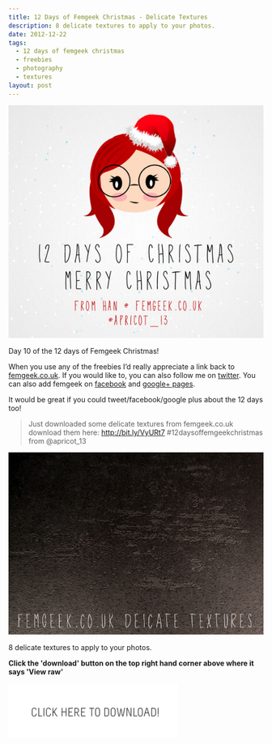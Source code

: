 ```yaml
---
title: 12 Days of Femgeek Christmas - Delicate Textures
description: 8 delicate textures to apply to your photos.
date: 2012-12-22
tags:
  - 12 days of femgeek christmas 
  - freebies 
  - photography 
  - textures
layout: post
---
```


![12 Days of Femgeek Christmas](12daysofchristmas-20201229113413354.jpg)

Day 10 of the 12 days of Femgeek Christmas!

When you use any of the freebies I’d really appreciate a link back to [femgeek.co.uk](http://www.femgeek.co.uk/). If you would like to, you can also follow me on [twitter](https://twitter.com/apricot_13). You can also add femgeek on [facebook](https://www.facebook.com/femgeek.co.uk) and [google+ pages](https://plus.google.com/110396807693668334198/posts).

 

It would be great if you could tweet/facebook/google plus about the 12 days too!

> Just downloaded some delicate textures from femgeek.co.uk download them here: http://bit.ly/VyURt7 #12daysoffemgeekchristmas from @apricot_13

 

![Femgeek Delicate Textures](8261981042_3c708e9879_c.jpg)

8 delicate textures to apply to your photos.


**Click the 'download' button on the top right hand corner above where it says 'View raw'**

[![Femgeek Delicate Textures](downloadBtn-20201229113413340.jpg)](https://github.com/apricot13/femgeek-static/blob/master/posts/2012-12-22-12-days-of-femgeek-christmas-delicate-textures/femgeekDelicateTextures.zip)